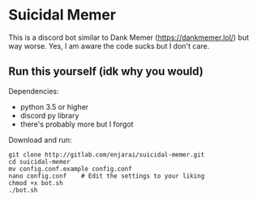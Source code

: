 # Suicidal Memer

This is a discord bot similar to Dank Memer (https://dankmemer.lol/) but way worse.
Yes, I am aware the code sucks but I don't care.

## Run this yourself (idk why you would)

Dependencies:
* python 3.5 or higher
* discord py library
* there's probably more but I forgot

Download and run:
```
git clone http://gitlab.com/enjarai/suicidal-memer.git
cd suicidal-memer
mv config.conf.example config.conf
nano config.conf    # Edit the settings to your liking
chmod +x bot.sh
./bot.sh
```